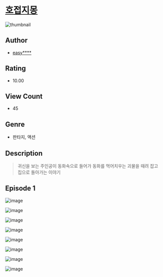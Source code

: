 # [호접지몽](https://comic.naver.com/challenge/list?titleId=811015)
![thumbnail](https://image-comic.pstatic.net/user_contents_data/challenge_comic/2023/05/25/upload_3702858539868436535_480x623.jpeg)

## Author
- [easy****](https://comic.naver.com/artistTitle?id=367157)

## Rating
- 10.00

## View Count
- 45

## Genre
- 판타지, 액션

## Description
> 귀신을 보는 주인공이 동화속으로 들어가 동화를 먹어치우는 괴물을 때려 잡고 집으로 돌아가는 이야기


## Episode 1
![image](https://image-comic.pstatic.net/user_contents_data/challenge_comic/2023/05/25/367157/upload_3846413161731600694.jpeg)

![image](https://image-comic.pstatic.net/user_contents_data/challenge_comic/2023/05/25/367157/upload_7004331296754642996.jpeg)

![image](https://image-comic.pstatic.net/user_contents_data/challenge_comic/2023/05/25/367157/upload_4049692869436728120.jpeg)

![image](https://image-comic.pstatic.net/user_contents_data/challenge_comic/2023/05/25/367157/upload_3761685671935619635.jpeg)

![image](https://image-comic.pstatic.net/user_contents_data/challenge_comic/2023/05/25/367157/upload_7005737560083607600.jpeg)

![image](https://image-comic.pstatic.net/user_contents_data/challenge_comic/2023/05/25/367157/upload_7016945985170662499.jpeg)

![image](https://image-comic.pstatic.net/user_contents_data/challenge_comic/2023/05/25/367157/upload_7075264305984266802.jpeg)

![image](https://image-comic.pstatic.net/user_contents_data/challenge_comic/2023/05/25/367157/upload_3906649894162621025.jpeg)
